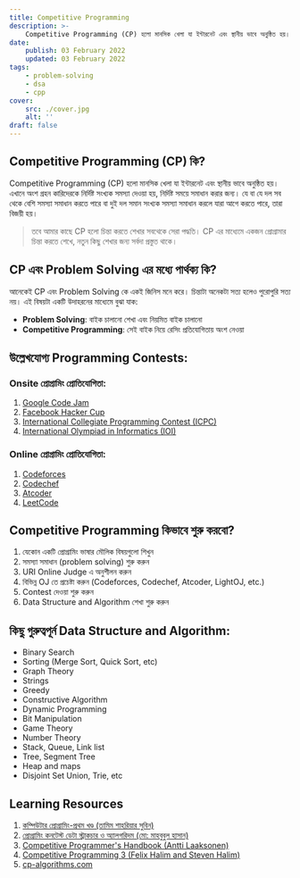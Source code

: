 ```yaml
---
title: Competitive Programming
description: >-
    Competitive Programming (CP) হলো মানসিক খেলা যা ইন্টারনেট এবং স্থানীয় ভাবে অনুষ্ঠিত হয়। এখানে অংশ গ্রহন কারিদেরকে নির্দিষ্ট সংখ্যক সমস্যা দেওয়া হয়, নির্দিষ্ট সময়ে সমাধান করার জন্য।
date:
    publish: 03 February 2022
    updated: 03 February 2022
tags:
    - problem-solving
    - dsa
    - cpp
cover:
    src: ./cover.jpg
    alt: ''
draft: false
---
```


## Competitive Programming (CP) কি?

Competitive Programming (CP) হলো মানসিক খেলা যা ইন্টারনেট এবং স্থানীয় ভাবে অনুষ্ঠিত হয়। এখানে অংশ গ্রহন কারিদেরকে নির্দিষ্ট সংখ্যক সমস্যা দেওয়া হয়, নির্দিষ্ট সময়ে সমাধান করার জন্য। যে বা যে দল সব থেকে বেশি সমস্যা সমাধান করতে পারে বা দুই দল সমান সংখ্যক সমস্যা সমাধান করলে যারা আগে করতে পারে, তারা বিজয়ী হয়।

> তবে আমার কাছে CP হলো চিন্তা করতে শেখার সবথেকে সেরা পদ্ধতি। CP এর মাধ্যেমে একজন প্রোগ্রামার চিন্তা করতে শেখে, নতুন কিছু শেখার জন্য সর্বদা প্রস্তুত থাকে।

## CP এবং Problem Solving এর মধ্যে পার্থক্য কি?

আনেকেই CP এবং Problem Solving কে একই জিনিস মনে করে। চিন্তাটা অনেকটা সত্য হলেও পুরোপুরি সত্য নয়। এই বিষয়টা একটি উদাহরনের মাধ্যেমে বুঝা যাক:

-   **Problem Solving**: বাইক চালানো শেখা এবং নিয়মিত বাইক চালানো
-   **Competitive Programming**: সেই বাইক নিয়ে রেসিং প্রতিযোগিতায় অংশ নেওয়া

## উল্লেখযোগ্য Programming Contests:

### Onsite প্রোগ্রামিং প্রোতিযােগিতা:

1. [Google Code Jam](https://en.wikipedia.org/wiki/Google_Code_Jam)
2. [Facebook Hacker Cup](https://en.wikipedia.org/wiki/Facebook_Hacker_Cup)
3. [International Collegiate Programming Contest (ICPC)](https://en.wikipedia.org/wiki/International_Collegiate_Programming_Contest)
4. [International Olympiad in Informatics (IOI)](https://en.wikipedia.org/wiki/International_Olympiad_in_Informatics)

### Online প্রোগ্রামিং প্রোতিযােগিতা:

1. [Codeforces](https://codeforces.com)
2. [Codechef](https://www.codechef.com/)
3. [Atcoder](https://atcoder.jp/)
4. [LeetCode](https://leetcode.com/)

## Competitive Programming কিভাবে শুরু করবো?

1. যেকোন একটি প্রোগ্রামিং ভাষার মৌলিক বিষয়গুলো শিখুন
2. সমস্যা সমাধান (problem solving) শুরু করুন
3. URI Online Judge এ অনুশীলন করুন
4. বিভিন্ন OJ তে প্রচেষ্টা করুন (Codeforces, Codechef, Atcoder, LightOJ, etc.)
5. Contest দেওয়া শুরু করুন
6. Data Structure and Algorithm শেখা শুরু করুন

## কিছু গুরুত্বপূর্ন Data Structure and Algorithm:

-   Binary Search
-   Sorting (Merge Sort, Quick Sort, etc)
-   Graph Theory
-   Strings
-   Greedy
-   Constructive Algorithm
-   Dynamic Programming
-   Bit Manipulation
-   Game Theory
-   Number Theory
-   Stack, Queue, Link list
-   Tree, Segment Tree
-   Heap and maps
-   Disjoint Set Union, Trie, etc

## Learning Resources

1. [কম্পিউটার প্রোগ্রামিং-প্রথম খণ্ড (তামিম শাহরিয়ার সুবিন)](https://www.rokomari.com/book/166987/computer-programming--1st-part)
2. [প্রোগ্রামিং কনটেস্ট ডেটা স্ট্রাকচার ও অ্যালগরিদম (মো: মাহবুবুল হাসান)](http://dimik.pub/book/77/programming-contest-data-structure-and-algorithm)
3. [Competitive Programmer's Handbook (Antti Laaksonen)](https://cses.fi/book/book.pdf)
4. [Competitive Programming 3 (Felix Halim and Steven Halim)](https://cpbook.net/)
5. [cp-algorithms.com ](https://cp-algorithms.com/)
